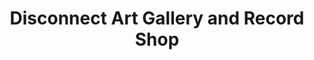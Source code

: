 ---
title: "Disconnect Art Gallery and Record Shop"
url: /berlin/disconnect-art-gallery-and-record-shop/
shop: Musik
---